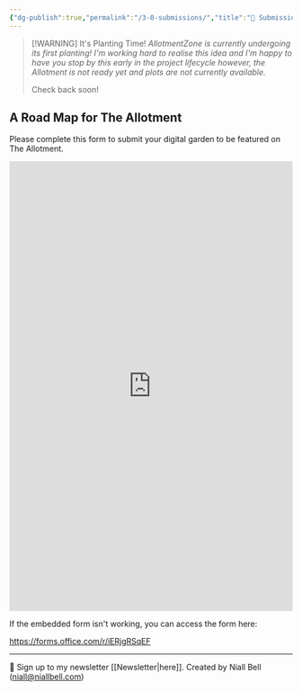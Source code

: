 ```yaml
---
{"dg-publish":true,"permalink":"/3-0-submissions/","title":"🌱 Submissions","contentClasses":"cards cards-cols-3 cards-cover cards-cover-no-border cards-title-hide-icons","noteIcon":null,"created":"2024-12-31T12:35:34.469+00:00","updated":"2024-12-31T12:41:08.373+00:00"}
---
```


> [!WARNING] It's Planting Time!
> *AllotmentZone is currently undergoing its first planting! I'm working hard to realise this idea and I'm happy to have you stop by this early in the project lifecycle however, the Allotment is not ready yet and plots are not currently available.* 
> 
> Check back soon!

## A Road Map for The Allotment

Please complete this form to submit your digital garden to be featured on The Allotment.

<iframe width="100%" height="800px" src="https://forms.office.com/Pages/ResponsePage.aspx?id=DQSIkWdsW0yxEjajBLZtrQAAAAAAAAAAAAZAAM0BlUBUQklEU05POUg3UUdKUVdIQjRJOElERkFKRS4u&embed=true" frameborder="0" marginwidth="0" marginheight="0" style="border: none; max-width:100%; max-height:100vh" allowfullscreen webkitallowfullscreen mozallowfullscreen msallowfullscreen> </iframe>

If the embedded form isn't working, you can access the form here:

https://forms.office.com/r/iERjgRSqEF

---
📧 Sign up to my newsletter [[Newsletter\|here]].
Created by Niall Bell (niall@niallbell.com)

